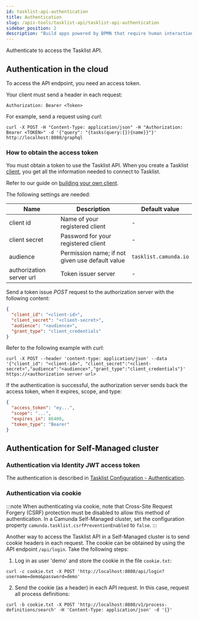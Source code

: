 ```yaml
---
id: tasklist-api-authentication
title: Authentication
slug: /apis-tools/tasklist-api/tasklist-api-authentication
sidebar_position: 2
description: "Build apps powered by BPMN that require human interaction, and make requests."
---
```


Authenticate to access the Tasklist API.

## Authentication in the cloud

To access the API endpoint, you need an access token.

Your client must send a header in each request:

`Authorization: Bearer <Token>`

For example, send a request using _curl_:

```shell
curl -X POST -H "Content-Type: application/json" -H "Authorization: Bearer <TOKEN>" -d '{"query": "{tasks(query:{}){name}}"}' http://localhost:8080/graphql
```

### How to obtain the access token

You must obtain a token to use the Tasklist API. When you create a Tasklist [client](/guides/setup-client-connection-credentials.md), you get all the information needed to connect to Tasklist.

Refer to our guide on [building your own client](/apis-tools/build-your-own-client.md).

The following settings are needed:

| Name                     | Description                                     | Default value         |
| ------------------------ | ----------------------------------------------- | --------------------- |
| client id                | Name of your registered client                  | -                     |
| client secret            | Password for your registered client             | -                     |
| audience                 | Permission name; if not given use default value | `tasklist.camunda.io` |
| authorization server url | Token issuer server                             | -                     |

Send a token issue _POST_ request to the authorization server with the following content:

```json
{
  "client_id": "<client-id>",
  "client_secret": "<client-secret>",
  "audience": "<audience>",
  "grant_type": "client_credentials"
}
```

Refer to the following example with _curl_:

```shell
curl -X POST --header 'content-type: application/json' --data '{"client_id": "<client-id>", "client_secret":"<client-secret>","audience":"<audience>","grant_type":"client_credentials"}' https://<authorization server url>
```

If the authentication is successful, the authorization server sends back the access token, when it expires, scope, and type:

```json
{
  "access_token": "ey...",
  "scope": "...",
  "expires_in": 86400,
  "token_type": "Bearer"
}
```

## Authentication for Self-Managed cluster

### Authentication via Identity JWT access token

The authentication is described in [Tasklist Configuration - Authentication](/self-managed/tasklist-deployment/tasklist-authentication.md#identity).

### Authentication via cookie

:::note
When authenticating via cookie, note that Cross-Site Request Forgery (CSRF) protection must be disabled to allow this method of authentication. In a Camunda Self-Managed cluster, set the configuration property `camunda.tasklist.csrfPreventionEnabled` to `false`.
:::

Another way to access the Tasklist API in a Self-Managed cluster is to send cookie headers in each request. The cookie can be obtained by using the API endpoint `/api/login`. Take the following steps:

1. Log in as user 'demo' and store the cookie in the file `cookie.txt`:

```shell
curl -c cookie.txt -X POST 'http://localhost:8080/api/login?username=demo&password=demo'
```

2. Send the cookie (as a header) in each API request. In this case, request all process definitions:

```shell
curl -b cookie.txt -X POST 'http://localhost:8080/v1/process-definitions/search' -H 'Content-Type: application/json' -d '{}'
```

